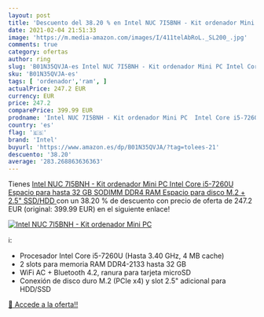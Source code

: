 ```yaml
---
layout: post
title: 'Descuento del 38.20 % en Intel NUC 7I5BNH - Kit ordenador Mini PC'
date: 2021-02-04 21:51:33
image: 'https://m.media-amazon.com/images/I/411telAbRoL._SL200_.jpg'
comments: true
category: ofertas
author: ring
slug: 'B01N35QVJA-es Intel NUC 7I5BNH - Kit ordenador Mini PC Intel Core...'
sku: 'B01N35QVJA-es'
tags: [ 'ordenador','ram', ]
actualPrice: 247.2 EUR
currency: EUR
price: 247.2
comparePrice: 399.99 EUR
prodname: 'Intel NUC 7I5BNH - Kit ordenador Mini PC  Intel Core i5-7260U  Espacio para hasta 32 GB SODIMM DDR4 RAM  Espacio para disco M.2 + 2.5" SSD/HDD '
country: 'es'
flag: '🇪🇸'
brand: 'Intel'
buyurl: 'https://www.amazon.es/dp/B01N35QVJA/?tag=tolees-21'
descuento: '38.20'
average: '283.268863636363'
---
```


Tienes [Intel NUC 7I5BNH - Kit ordenador Mini PC  Intel Core i5-7260U  Espacio para hasta 32 GB SODIMM DDR4 RAM  Espacio para disco M.2 + 2.5" SSD/HDD ](https://www.amazon.es/dp/B01N35QVJA/?tag=tolees-21) con un 38.20 % de descuento con precio de oferta de 247.2 EUR (original: 399.99 EUR) en el siguiente enlace!

[![Intel NUC 7I5BNH - Kit ordenador Mini PC](https://m.media-amazon.com/images/I/411telAbRoL._SL200_.jpg)](https://www.amazon.es/dp/B01N35QVJA/?tag=tolees-21)

ℹ️:

- Procesador Intel Core i5-7260U (Hasta 3.40 GHz, 4 MB cache)
- 2 slots para memoria RAM DDR4-2133 hasta 32 GB
- WiFi AC + Bluetooth 4.2, ranura para tarjeta microSD
- Conexión de disco duro M.2 (PCIe x4) y slot 2.5" adicional para HDD/SSD

[🛒 Accede a la oferta!!](https://www.amazon.es/dp/B01N35QVJA/?tag=tolees-21)
